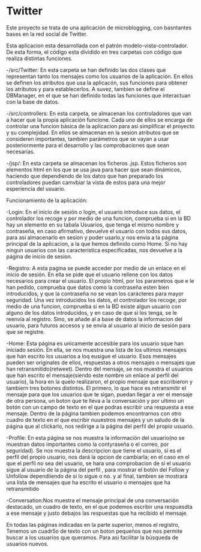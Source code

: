 # Twitter

Este proyecto se trata de una aplicación de microblogging, con basntantes bases en la red social de Twitter.

Esta aplicacion esta desarrollada con el patrón modelo-vista-controlador.
De esta forma, el código esta dividido en tres carpetas con código que realiza distintas funciones.

-/src/Twitter: En esta carpeta se han definido las dos clases que representan tanto los mensajes como los usuarios de la aplicación. En ellos se definen los atributos que usa la aplicacón, sus funciones para obtener los atributos y para establecerlos. A suvez, tambien se define el DBManager, en el que se han definido todas las funciones que interactuan con la base de datos.

-/src/controllers: En esta carpeta, se almacenan los controladores que van a hacer que la propia aplicación funcione. Cada uno de ellos se encarga de controlar una funcion básica de la aplicacion para asi simplificar el proyecto y su complejidad. En ellos se almacenan en la sesion atributos que se consideren importantes, tambien parámetros que se vayan a usar posteriormente para el desarrollo y las comprobaciones que sean necesarias.

-/jsp/: En esta carpeta se almacenan los ficheros .jsp. Estos ficheros son elementos html en los que se usa java para hacer que sean dinámicos, haciendo que dependiendo de los datos que han preparado los controladores puedan camvbiar la vista de estos para una mejor esperiencia del usuario.

Funcionamiento de la aplicación:

-Login: En el inicio de sesión o login, el usuario introduce sus datos, el controlador los recoge y por medio de una funcion, comprueba si en la BD hay un elemento en su tabala Usuarios, que tenga el mismo nombre y contraseña, en caso afirmativo, devuelve el usuario con todos sus datos, para asi almacenarlo en sesion y poder usarlo,y nos envia a la página principal de la aplicacion, a la que hemos definido como Home. Si no hay ningun usuarios con las característica especificadas, nos devuelve a la página de inicio de sesion.

-Registro: A esta pagina se puede acceder por medio de un enlace en el inicio de sesión. En ella se pide que el usuario rellene con los datos necesarios para crear el usuario. El propio html, por los parametros que e le han pedido, comprueba que datos como la contraseña esten bien introducidos, y que la contraseña no se vean los carácteres para mayor seguridad. Una vez introducidos los datos, el controlador los recoge, por medio de una funcion, comprueba si en la BD  existe algun usuario con alguno de los datos introducidos, y en caso de que si los tenga, se le reenvia al registro. Sino, se añade al a base de datos la informacion del usuario, para futuros accesos y se envia al usuario al inicio de sesión para que se registre.

-Home: Esta página es unicamente accesible para los usuario sque han iniciado sesión. En ella, se nos muestra una lista de los ultimos mensajes que han escrito los usuarios a loq eusigue el usuario. Esos mensajes pueden ser originales de ellos, respuestas a otros mensajes o mensajes que han retransmitido(retweet). Dentro del mensaje, se nos muestra el usuarios que han escrito el mensaje(siendo este nombre un enlace al perfil del usuario), la hora en la quelo realizaron, el propio mensaje que escribieron y tambiern tres botones distintos. El primero, lo que hace es retransmitir el mensaje para que los usuarios que te sigan, puedan llegar a ver el mensaje de otra persona, un boton que te lleva a la conversación y por ultimo un botón con un campo de texto en el que podras escribir una respuesta a ese mensaje.
Dentro de la página tambien podemos encontrarnos con otro cuadro de texto en el que escribir nuuestros mensajes y un saludo de la página que al clickarlo, nos redirige a la página del perfil del propio usuario.

-Profile: En esta página se nos muestra la información del usuario(no se muestran datos importantes como la contyraseña o el correo, por seguridad). Se nos muestra la descripcion que tiene el usuario, si es el perfil del propio usuario, nos dará la opcion de cambiarla; en el caso en el que el perfil no sea del usuario, se hara una comprobacion de si el usuario sigue al usuario de la página del perfil , para mostrar el botón del Follow y Unfollow dependiiendo de si lo sigue o no. 
y al final, tambien se mostrará una lista de mensajes que ha escrito el usuario o mensajes que ha retransmitido

-Conversation:Nos muestra el mensaje principal de una conversación destacado, un cuadro de texto, en el que podemos escribir una respuesdta a ese mensaje y justo debajos las respuestas que ha recibido el mensaje.

En todas las páginas indicadas en la parte superior, menos el registro, Tenemos un cuadr5o de texto con un boton pequeños que nos permite buscar a los usuarios que queramos. Para asi facilitar la búsqueda de usuarios nuevos.
